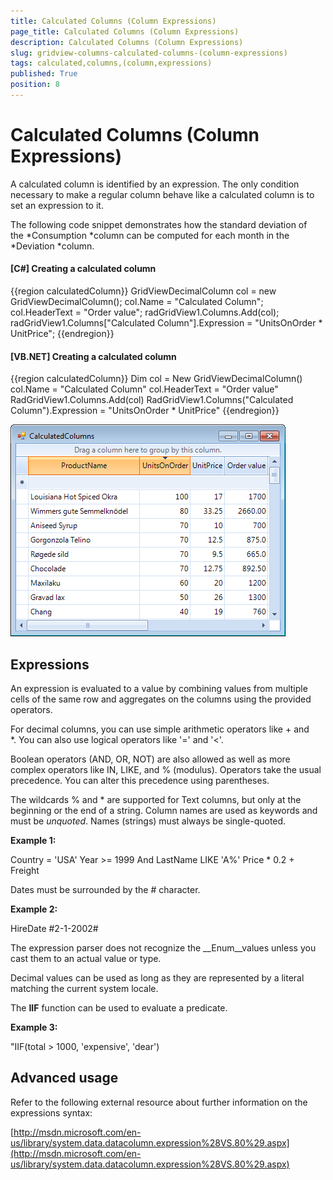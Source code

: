 ```yaml
---
title: Calculated Columns (Column Expressions)
page_title: Calculated Columns (Column Expressions)
description: Calculated Columns (Column Expressions)
slug: gridview-columns-calculated-columns-(column-expressions)
tags: calculated,columns,(column,expressions)
published: True
position: 8
---
```


# Calculated Columns (Column Expressions)



A calculated column is identified by an expression. The only condition necessary to make a regular column behave like a calculated column is to set an expression to it. 

The following code snippet demonstrates how the standard deviation of the *Consumption *column can be computed for each month in the *Deviation *column.

#### __[C#] Creating a calculated column__

{{region calculatedColumn}}
	            GridViewDecimalColumn col = new GridViewDecimalColumn();
	            col.Name = "Calculated Column";
	            col.HeaderText = "Order value";
	            radGridView1.Columns.Add(col);
	            radGridView1.Columns["Calculated Column"].Expression = "UnitsOnOrder * UnitPrice";
	{{endregion}}



#### __[VB.NET] Creating a calculated column__

{{region calculatedColumn}}
	        Dim col = New GridViewDecimalColumn()
	        col.Name = "Calculated Column"
	        col.HeaderText = "Order value"
	        RadGridView1.Columns.Add(col)
	        RadGridView1.Columns("Calculated Column").Expression = "UnitsOnOrder * UnitPrice"
	{{endregion}}

![gridview-columns-calculated-columns-column-expressions 001](images/gridview-columns-calculated-columns-column-expressions001.png)

## Expressions

An expression is evaluated to a value by combining values from multiple cells of the same row and aggregates on the columns using the provided operators. 

For decimal columns, you can use simple arithmetic operators like + and *. You can also use logical operators like '=' and '<'. 

Boolean operators (AND, OR, NOT) are also allowed as well as more complex operators like IN, LIKE, and % (modulus). Operators take the usual precedence. You can alter this precedence using parentheses. 

The wildcards % and * are supported for Text columns, but only at the beginning or the end of a string. Column names are used as keywords and must be *unquoted*. Names (strings) must always be single-quoted.

__Example 1:__

Country = 'USA'
		Year >= 1999 And LastName LIKE 'A%'
		Price * 0.2 + Freight
		

Dates must be surrounded by the # character.

__Example 2:__

HireDate  #2-1-2002#

The expression parser does not recognize the __Enum__values unless you cast them to an actual value or type. 

Decimal values can be used as long as they are represented by a literal matching the current system locale.

The __IIF__ function can be used to evaluate a predicate.

__Example 3:__

"IIF(total > 1000, 'expensive', 'dear') 

## Advanced usage

Refer to the following external resource about further information on the expressions syntax:

[http://msdn.microsoft.com/en-us/library/system.data.datacolumn.expression%28VS.80%29.aspx](http://msdn.microsoft.com/en-us/library/system.data.datacolumn.expression%28VS.80%29.aspx)


